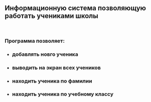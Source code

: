## Информационную система позволяющую работать учениками школы
<br>

### Программа позволяет:
+ ### добавлять новго ученика
+ ### выводить на экран всех учеников
+ ### находить ученика по фамилии
+ ### находить ученика по учебному классу
